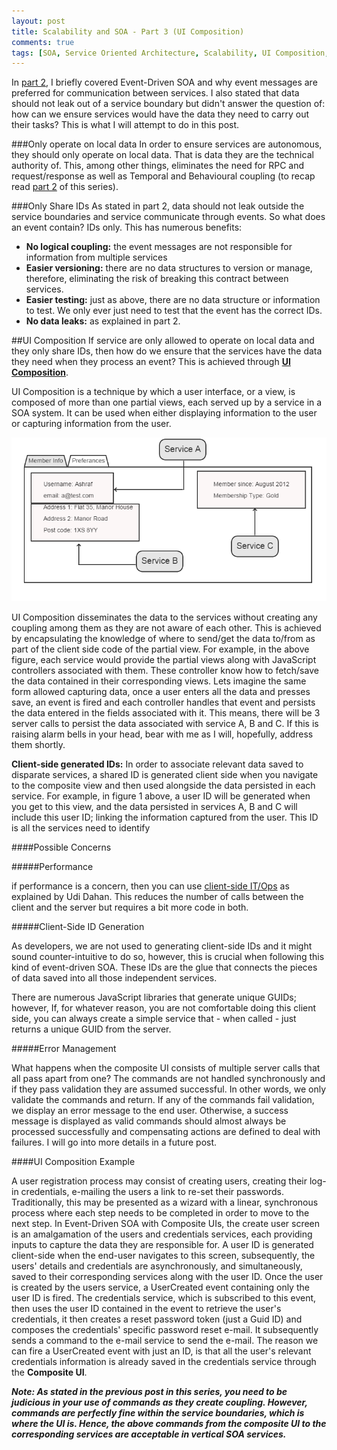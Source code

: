 ```yaml
---
layout: post
title: Scalability and SOA - Part 3 (UI Composition)
comments: true
tags: [SOA, Service Oriented Architecture, Scalability, UI Composition, Coupling]
---
```


In [part 2](http://www.ashrafmageed.com/Scalability2), I briefly covered Event-Driven SOA and why event messages are preferred for communication between services. I also stated that data should not leak out of a service boundary but didn't answer the question of: how can we ensure services would have the data they need to carry out their tasks? This is what I will attempt to do in this post.

###Only operate on local data
In order to ensure services are autonomous, they should only operate on local data. That is data they are the technical authority of. This, among other things, eliminates the need for RPC and request/response as well as Temporal and Behavioural coupling (to recap read [part 2](http://www.ashrafmageed.com/Scalability2) of this series). 

###Only Share IDs
As stated in part 2, data should not leak outside the service boundaries and service communicate through events. So what does an event contain? IDs only. This has numerous benefits:

- **No logical coupling:** the event messages are not responsible for information from multiple services
- **Easier versioning:** there are no data structures to version or manage, therefore, eliminating the risk of breaking this contract between services.
- **Easier testing:** just as above, there are no data structure or information to test. We only ever just need to test that the event has the correct IDs.
- **No data leaks:** as explained in part 2.

##UI Composition
If service are only allowed to operate on local data and they only share IDs, then how do we ensure that the services have the data they need when they process an event? This is achieved through [**UI Composition**](http://www.udidahan.com/2012/06/23/ui-composition-techniques-for-correct-service-boundaries/).

UI Composition is a technique by which a user interface, or a view, is composed of more than one partial views, each served up by a service in a SOA system. It can be used when either displaying information to the user or capturing information from the user.

![Composite UI: Displaying Information](../images/CompositeUI.png "Composite UI: Displaying Information")

UI Composition disseminates the data to the services without creating any coupling among them as they are not aware of each other. This is achieved by encapsulating the knowledge of where to send/get the data to/from as part of the client side code of the partial view. For example, in the above figure, each service would provide the partial views along with JavaScript controllers associated with them. These controller know how to fetch/save the data contained in their corresponding views. Lets imagine the same form allowed capturing data, once a user enters all the data and presses save, an event is fired and each controller handles that event and persists the data entered in the fields associated with it. This means, there will be 3 server calls to persist the data associated with service A, B and C. If this is raising alarm bells in your head, bear with me as I will, hopefully, address them shortly.

**Client-side generated IDs:** In order to associate relevant data saved to disparate services, a shared ID is generated client side when you navigate to the composite view and then used alongside the data persisted in each service. For example, in figure 1 above, a user ID will be generated when you get to this view, and the data persisted in services A, B and C will include this user ID; linking the information captured from the user. This ID is all the services need to identify

####Possible Concerns


#####Performance

if performance is a concern, then you can use [client-side IT/Ops](http://www.udidahan.com/2014/07/30/service-oriented-composition-with-video/) as explained by Udi Dahan. This reduces the number of calls between the client and the server but requires a bit more code in both.

#####Client-Side ID Generation

As developers, we are not used to generating client-side IDs and it might sound counter-intuitive to do so, however, this is crucial when following this kind of event-driven SOA. These IDs are the glue that connects the pieces of data saved into all those independent services. 

There are numerous JavaScript libraries that generate unique GUIDs; however, If, for whatever reason, you are not comfortable doing this client side, you can always create a simple service that - when called - just returns a unique GUID from the server.

#####Error Management

What happens when the composite UI consists of multiple server calls that all pass apart from one? The commands are not handled synchronously and if they pass validation they are assumed successful. In other words, we only validate the commands and return. If any of the commands fail validation, we display an error message to the end user. Otherwise, a success message is displayed as valid commands should almost always be processed successfully and compensating actions are defined to deal with failures. I will go into more details in a future post.

####UI Composition Example

A user registration process may consist of creating users, creating their log-in credentials, e-mailing the users a link to re-set their passwords. Traditionally, this may be presented as a wizard with a linear, synchronous process where each step needs to be completed in order to move to the next step. In Event-Driven SOA with Composite UIs, the create user screen is an amalgamation of the users and credentials services, each providing inputs to capture the data they are responsible for. A user ID is generated client-side when the end-user navigates to this screen, subsequently, the users' details and credentials are  asynchronously, and simultaneously, saved to their corresponding services along with the user ID. Once the user is created by the users service, a UserCreated event containing only the user ID  is fired. The credentials service, which is subscribed to this event, then uses the user ID contained in the event to retrieve the user's credentials, it then creates a reset password token (just a Guid ID) and composes the credentials' specific password reset e-mail. It subsequently sends a command to the e-mail service to send the e-mail. The reason we can fire a UserCreated event with just an ID, is that all the user's relevant credentials information is already saved in the credentials service through the **Composite UI**.

***Note: As stated in the previous post in this series, you need to be judicious in your use of commands as they create coupling. However, commands are perfectly fine within the service boundaries, which is where the UI is. Hence, the above commands from the composite UI to the corresponding services are acceptable in vertical SOA services.***


